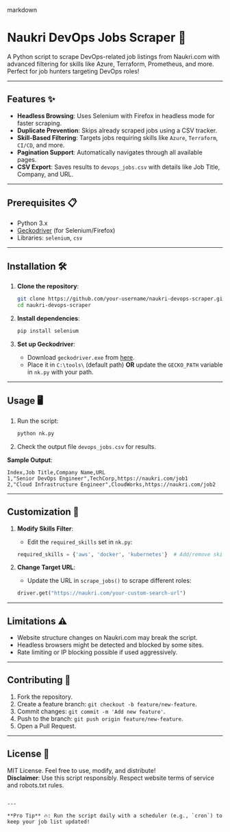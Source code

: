markdown
# Naukri DevOps Jobs Scraper 🚀

A Python script to scrape DevOps-related job listings from Naukri.com with advanced filtering for skills like Azure, Terraform, Prometheus, and more. Perfect for job hunters targeting DevOps roles!

---

## Features ✨
- **Headless Browsing**: Uses Selenium with Firefox in headless mode for faster scraping.
- **Duplicate Prevention**: Skips already scraped jobs using a CSV tracker.
- **Skill-Based Filtering**: Targets jobs requiring skills like `Azure`, `Terraform`, `CI/CD`, and more.
- **Pagination Support**: Automatically navigates through all available pages.
- **CSV Export**: Saves results to `devops_jobs.csv` with details like Job Title, Company, and URL.

---

## Prerequisites 📋
- Python 3.x
- [Geckodriver](https://github.com/mozilla/geckodriver/releases) (for Selenium/Firefox)
- Libraries: `selenium`, `csv`

---

## Installation 🛠️

1. **Clone the repository**:
   ```bash
   git clone https://github.com/your-username/naukri-devops-scraper.git
   cd naukri-devops-scraper
   ```

2. **Install dependencies**:
   ```bash
   pip install selenium
   ```

3. **Set up Geckodriver**:
   - Download `geckodriver.exe` from [here](https://github.com/mozilla/geckodriver/releases).
   - Place it in `C:\tools\` (default path) **OR** update the `GECKO_PATH` variable in `nk.py` with your path.

---

## Usage 🖥️

1. Run the script:
   ```bash
   python nk.py
   ```
2. Check the output file `devops_jobs.csv` for results.

**Sample Output**:
```
Index,Job Title,Company Name,URL
1,"Senior DevOps Engineer",TechCorp,https://naukri.com/job1
2,"Cloud Infrastructure Engineer",CloudWorks,https://naukri.com/job2
```

---

## Customization 🔧

1. **Modify Skills Filter**:
   - Edit the `required_skills` set in `nk.py`:
   ```python
   required_skills = {'aws', 'docker', 'kubernetes'}  # Add/remove skills
   ```

2. **Change Target URL**:
   - Update the URL in `scrape_jobs()` to scrape different roles:
   ```python
   driver.get("https://naukri.com/your-custom-search-url")
   ```

---

## Limitations ⚠️
- Website structure changes on Naukri.com may break the script.
- Headless browsers might be detected and blocked by some sites.
- Rate limiting or IP blocking possible if used aggressively.

---

## Contributing 🤝

1. Fork the repository.
2. Create a feature branch: `git checkout -b feature/new-feature`.
3. Commit changes: `git commit -m 'Add new feature'`.
4. Push to the branch: `git push origin feature/new-feature`.
5. Open a Pull Request.

---

## License 📄

MIT License. Feel free to use, modify, and distribute!  
**Disclaimer**: Use this script responsibly. Respect website terms of service and robots.txt rules.
``` 

---

**Pro Tip** 🔥: Run the script daily with a scheduler (e.g., `cron`) to keep your job list updated!
